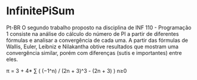 # InfinitePiSum

Pt-BR
O segundo trabalho proposto na disciplina de INF 110 - Programação 1 consiste na
análise do cálculo do número de PI a partir de diferentes fórmulas e analisar a
convergência de cada uma. A partir das fórmulas de Wallis, Euler, Leibniz e
Nilakantha obtive resultados que mostram uma convergência similar, porém com
diferenças (sutis e importantes) entre eles.

π = 3 + 4*  ∑   ( (−1^n) / (2n + 3)^3 - (2n + 3) )
           n≥0


